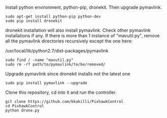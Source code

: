 
Install python environment, python-pip, dronekit. Then upgrade pymavlink.
~~~~
sudo apt-get install python-pip python-dev
sudo pip install dronekit
~~~~

dronekit installation will also install pymavlink. Check other pymavlink installations if any. 
If there is more than 1 instance of "mavutil.py", remove all the pymavlink directories recursively except the one here:

/usr/local/lib/python2.7/dist-packages/pymavlink

~~~~
sudo find / -name "mavutil.py"
sudo rm -rf path/to/pymavlink/to/be/removed/
~~~~

Upgrade pymavlink since dronekit installs not the latest one
~~~~
sudo pip install pymavlink --upgrade
~~~~

Clone this repository, cd into it and run the controller.
~~~~
git clone https://github.com/bkakilli/PixhawkControl
cd PixhawkControl
python drone.py
~~~~
